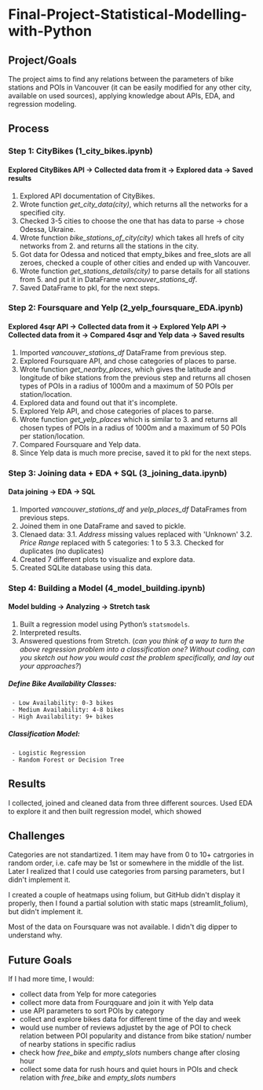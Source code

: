 # Final-Project-Statistical-Modelling-with-Python

## Project/Goals
The project aims to find any relations between the parameters of bike stations and POIs in Vancouver (it can be easily modified for any other city, available on used sources), applying knowledge about APIs, EDA, and regression modeling. 

## Process
### Step 1: CityBikes (1_city_bikes.ipynb)
#### Explored CityBikes API -> Collected data from it -> Explored data -> Saved results

1. Explored API documentation of CityBikes.
2. Wrote function _get_city_data(city)_, which returns all the networks for a specified city.
3. Checked 3-5 cities to choose the one that has data to parse -> chose Odessa, Ukraine.
4. Wrote function _bike_stations_of_city(city)_ which takes all hrefs of city networks from 2. and returns all the stations in the city.
5. Got data for Odessa and noticed that empty_bikes and free_slots are all zeroes, checked a couple of other cities and ended up with Vancouver.
6. Wrote function _get_stations_details(city)_ to parse details for all stations from 5. and put it in DataFrame _vancouver_stations_df_.
7. Saved DataFrame to pkl, for the next steps.

### Step 2: Foursquare and Yelp (2_yelp_foursquare_EDA.ipynb)
#### Explored 4sqr API -> Collected data from it -> Explored Yelp API -> Collected data from it -> Compared 4sqr and Yelp data -> Saved results

1. Imported _vancouver_stations_df_ DataFrame from previous step.
2. Explored Foursquare API, and chose categories of places to parse.
3. Wrote function _get_nearby_places_, which gives the latitude and longitude of bike stations from the previous step and returns all chosen types of POIs in a radius of 1000m and a maximum of 50 POIs per station/location.
4. Explored data and found out that it's incomplete.
5. Explored Yelp API, and chose categories of places to parse.
6. Wrote function _get_yelp_places_ which is similar to 3. and returns all chosen types of POIs in a radius of 1000m and a maximum of 50 POIs per station/location.
7. Compared Foursquare and Yelp data.
8. Since Yelp data is much more precise, saved it to pkl for the next steps.


### Step 3: Joining data + EDA + SQL (3_joining_data.ipynb)
#### Data joining -> EDA -> SQL

1. Imported _vancouver_stations_df_ and _yelp_places_df_ DataFrames from previous steps.
2. Joined them in one DataFrame and saved to pickle.
3. Clenaed data:
     3.1. _Address_ missing values replaced with 'Unknown'
     3.2. _Price Range_ replaced with 5 categories: 1 to 5
     3.3. Checked for duplicates (no duplicates)
5. Created 7 different plots to visualize and explore data.
6. Created SQLite database using this data.


### Step 4: Building a Model (4_model_building.ipynb)
#### Model bulding -> Analyzing -> Stretch task

1. Built a regression model using Python’s `statsmodels`.
2. Interpreted results.
3. Answered questions from Stretch. (_can you think of a way to turn the above regression problem into a classification one? Without coding, can you sketch out how you would cast the problem specifically, and lay out your approaches?_)


 ##### Define Bike Availability Classes:

     - Low Availability: 0-3 bikes
     - Medium Availability: 4-8 bikes
     - High Availability: 9+ bikes

##### Classification Model:
 
     - Logistic Regression
     - Random Forest or Decision Tree 

## Results

I collected, joined and cleaned data from three different sources. Used EDA to explore it and then built regression model, which showed

## Challenges 

Categories are not standartized. 1 item may have from 0 to 10+ catrgories in random order, i.e. cafe may be 1st or somewhere in the middle of the list. Later I realized that I could use categories from parsing parameters, but I didn't implement it.

I created a couple of heatmaps using folium, but GitHub didn't display it properly, then I found a partial solution with static maps (streamlit_folium), but didn't implement it.

Most of the data on Foursquare was not available. I didn't dig dipper to understand why.

## Future Goals

If I had more time, I would:

- collect data from Yelp for more categories
- collect more data from Fourqquare and join it with Yelp data 
- use API parameters to sort POIs by category
- collect and explore bikes data for different time of the day and week
- would use number of reviews adjustet by the age of POI to check relation between POI popularity and distance from bike station/ number of nearby stations in specific radius
- check how _free_bike_ and _empty_slots_ numbers change after closing hour
- collect some data for rush hours and quiet hours in POIs and check relation with _free_bike_ and _empty_slots numbers_

